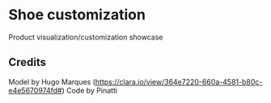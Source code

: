 # Shoe customization

Product visualization/customization showcase

## Credits
Model by Hugo Marques (https://clara.io/view/364e7220-660a-4581-b80c-e4e5670974fd#)
Code by Pinatti